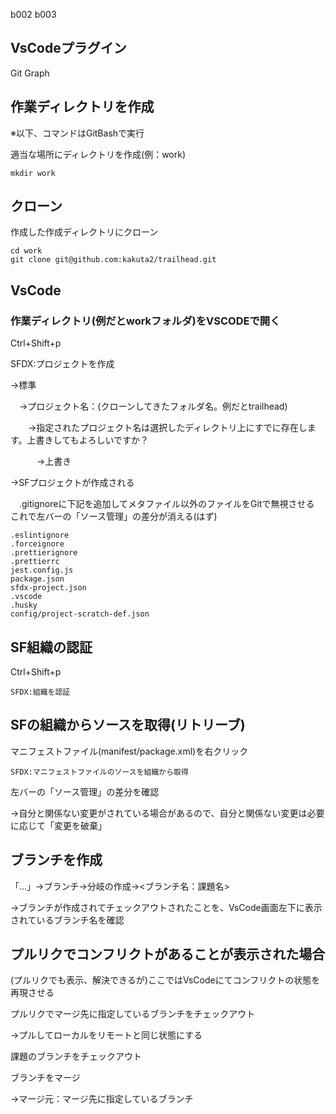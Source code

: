 
b002
b003
## VsCodeプラグイン
Git Graph

## 作業ディレクトリを作成
※以下、コマンドはGitBashで実行

適当な場所にディレクトリを作成(例：work)
```
mkdir work
```
## クローン
作成した作成ディレクトリにクローン
```
cd work
git clone git@github.com:kakuta2/trailhead.git
```
## VsCode
### 作業ディレクトリ(例だとworkフォルダ)をVSCODEで開く
Ctrl+Shift+p

SFDX:プロジェクトを作成

→標準

　→プロジェクト名：(クローンしてきたフォルダ名。例だとtrailhead)

　　→指定されたプロジェクト名は選択したディレクトリ上にすでに存在します。上書きしてもよろしいですか？

　　　→上書き

→SFプロジェクトが作成される

　.gitignoreに下記を追加してメタファイル以外のファイルをGitで無視させる
これで左バーの「ソース管理」の差分が消える(はず)
```
.eslintignore
.forceignore
.prettierignore
.prettierrc
jest.config.js
package.json
sfdx-project.json
.vscode
.husky
config/project-scratch-def.json
```


## SF組織の認証
Ctrl+Shift+p
```
SFDX:組織を認証
```
## SFの組織からソースを取得(リトリーブ)
マニフェストファイル(manifest/package.xml)を右クリック
```
SFDX:マニフェストファイルのソースを組織から取得
```
左バーの「ソース管理」の差分を確認

→自分と関係ない変更がされている場合があるので、自分と関係ない変更は必要に応じて「変更を破棄」


## ブランチを作成
「...」→ブランチ→分岐の作成→<ブランチ名：課題名>

→ブランチが作成されてチェックアウトされたことを、VsCode画面左下に表示されているブランチ名を確認


## プルリクでコンフリクトがあることが表示された場合
(プルリクでも表示、解決できるが)ここではVsCodeにてコンフリクトの状態を再現させる

プルリクでマージ先に指定しているブランチをチェックアウト

→プルしてローカルをリモートと同じ状態にする

課題のブランチをチェックアウト

ブランチをマージ

→マージ元：マージ先に指定しているブランチ

